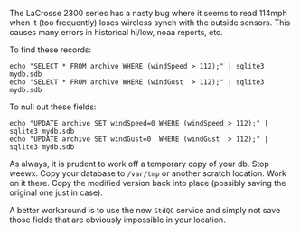 The LaCrosse 2300 series has a nasty bug where it seems to read 114mph when it (too frequently) loses wireless synch with the outside sensors.  This causes many errors in historical hi/low, noaa reports, etc.

To find these records:
~~~~~
echo "SELECT * FROM archive WHERE (windSpeed > 112);" | sqlite3 mydb.sdb
echo "SELECT * FROM archive WHERE (windGust  > 112);" | sqlite3 mydb.sdb
~~~~~

To null out these fields:
~~~~~
echo "UPDATE archive SET windSpeed=0 WHERE (windSpeed > 112);" | sqlite3 mydb.sdb
echo "UPDATE archive SET windGust=0  WHERE (windGust  > 112);" | sqlite3 mydb.sdb
~~~~~

As always, it is prudent to work off a temporary copy of your db.  Stop weewx.  Copy your database to `/var/tmp` or another scratch location.  Work on it there.  Copy the modified version back into place (possibly saving the original one just in case).

A better workaround is to use the new `StdQC` service and simply not save those fields that are obviously impossible in your location.
